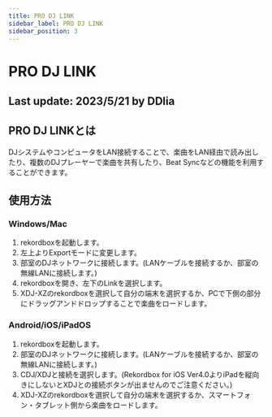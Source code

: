 ```yaml
---
title: PRO DJ LINK
sidebar_label: PRO DJ LINK
sidebar_position: 3
---
```

# PRO DJ LINK
Last update: 2023/5/21 by DDlia  
---  
## PRO DJ LINKとは
DJシステムやコンピュータをLAN接続することで、楽曲をLAN経由で読み出したり、複数のDJプレーヤーで楽曲を共有したり、Beat Syncなどの機能を利用することができます。

## 使用方法
### Windows/Mac
1. rekordboxを起動します。
2. 左上よりExportモードに変更します。
3. 部室のDJネットワークに接続します。(LANケーブルを接続するか、部室の無線LANに接続します。)
4. rekordboxを開き、左下のLinkを選択します。
5. XDJ-XZのrekordboxを選択して自分の端末を選択するか、PCで下側の部分にドラッグアンドドロップすることで楽曲をロードします。

### Android/iOS/iPadOS
1. rekordboxを起動します。
2. 部室のDJネットワークに接続します。(LANケーブルを接続するか、部室の無線LANに接続します。)
3. CDJ/XDJと接続を選択します。(Rekordbox for iOS Ver4.0よりiPadを縦向きにしないとXDJとの接続ボタンが出ませんのでご注意ください。)
4. XDJ-XZのrekordboxを選択して自分の端末を選択するか、スマートフォン・タブレット側から楽曲をロードします。